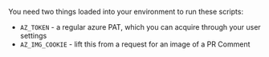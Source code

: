 
You need two things loaded into your environment to run these scripts:

- `AZ_TOKEN` - a regular azure PAT, which you can acquire through your user settings
- `AZ_IMG_COOKIE` - lift this from a request for an image of a PR Comment


